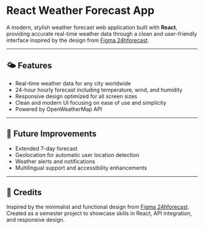 # React Weather Forecast App

A modern, stylish weather forecast web application built with **React**, providing accurate real-time weather data through a clean and user-friendly interface inspired by the design from [Figma 24hforecast](https://www.figma.com/design/Koz3TVQnjGXjvc4pCIBKPB/24hforecast--Copy-?node-id=0-1&p=f&t=cfzKoCTM9WFn5UrN-0).

---

## 🌤 Features

- Real-time weather data for any city worldwide  
- 24-hour hourly forecast including temperature, wind, and humidity  
- Responsive design optimized for all screen sizes  
- Clean and modern UI focusing on ease of use and simplicity  
- Powered by OpenWeatherMap API

---

## 🔮 Future Improvements

- Extended 7-day forecast  
- Geolocation for automatic user location detection  
- Weather alerts and notifications  
- Multilingual support and accessibility enhancements

---

## 🤝 Credits

Inspired by the minimalist and functional design from [Figma 24hforecast](https://www.figma.com/design/Koz3TVQnjGXjvc4pCIBKPB/24hforecast--Copy-?node-id=0-1&p=f&t=cfzKoCTM9WFn5UrN-0).  
Created as a semester project to showcase skills in React, API integration, and responsive design.
